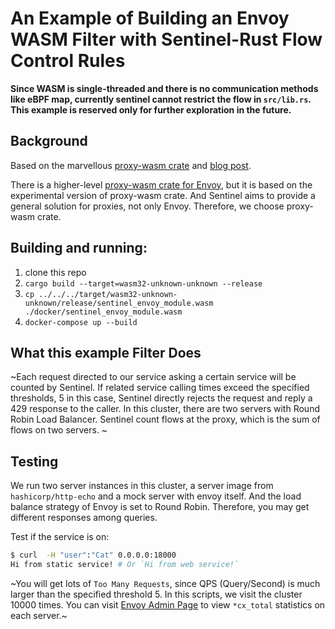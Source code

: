# An Example of Building an Envoy WASM Filter with Sentinel-Rust Flow Control Rules

**Since WASM is single-threaded and there is no communication methods like eBPF map, currently sentinel cannot restrict the flow in `src/lib.rs`. This example is reserved only for further exploration in the future.**

## Background
Based on the marvellous [proxy-wasm crate](https://crates.io/crates/proxy-wasm) and [blog post](https://antweiss.com/blog/extending-envoy-with-wasm-and-rust/).

There is a higher-level [proxy-wasm crate for Envoy](https://github.com/tetratelabs/envoy-wasm-rust-sdk/), but it is based on the experimental version of proxy-wasm crate. And Sentinel aims to provide a general solution for proxies, not only Envoy. Therefore, we choose proxy-wasm crate.

## Building and running:

1. clone this repo
2. `cargo build --target=wasm32-unknown-unknown --release`
3. `cp ../../../target/wasm32-unknown-unknown/release/sentinel_envoy_module.wasm ./docker/sentinel_envoy_module.wasm`
4. `docker-compose up --build`

## What this example Filter Does
~Each request directed to our service asking a certain service will be counted by Sentinel. If related service calling times exceed the specified thresholds, 5 in this case, Sentinel directly rejects the request and reply a 429 response to the caller. In this cluster, there are two servers with Round Robin Load Balancer. Sentinel count flows at the proxy, which is the sum of flows on two servers.  ~

## Testing 
We run two server instances in this cluster, a server image from `hashicorp/http-echo` and a mock server with envoy itself. And the load balance strategy of Envoy is set to Round Robin. Therefore, you may get different responses among queries.

Test if the service is on:

```bash
$ curl  -H "user":"Cat" 0.0.0.0:18000
Hi from static service! # Or `Hi from web service!`
```

~You will get lots of `Too Many Requests`, since QPS (Query/Second) is much larger than the specified threshold 5. In this scripts, we visit the cluster 10000 times. You can visit [Envoy Admin Page](http://localhost:18001/stats) to view `*cx_total` statistics on each server.~
